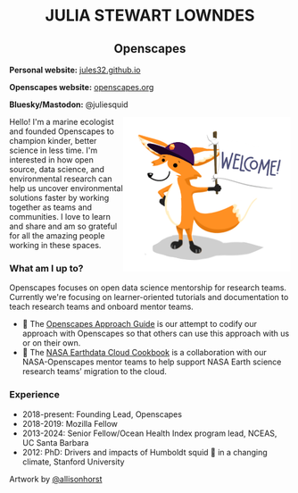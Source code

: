 
<h1 align="center"> JULIA STEWART LOWNDES </h1>

<h2 align="center"> Openscapes</h2>

  
**Personal website:** [jules32.github.io](https://jules32.github.io)

**Openscapes website:** [openscapes.org](https://openscapes.org)

**Bluesky/Mastodon:** @juliesquid

<img align="right" src="https://github.com/jules32/jules32/blob/main/openscapes-welcome-fox.png" width="300">  

Hello! I'm a marine ecologist and founded Openscapes to champion kinder, better science in less time. I'm interested in how open source, data science, and environmental research can help us uncover environmental solutions faster by working together as teams and communities. I love to learn and share and am so grateful for all the amazing people working in these spaces.


### What am I up to? 

Openscapes focuses on open data science mentorship for research teams. Currently we're focusing on learner-oriented tutorials and documentation to teach research teams and onboard mentor teams. 

- 🌄 The [Openscapes Approach Guide](https://openscapes.github.io/approach-guide) is our attempt to codify our approach with Openscapes so that others can use this approach with us or on their own. 
- 🚀 The [NASA Earthdata Cloud Cookbook](https://nasa-openscapes.github.io/earthdata-cloud-cookbook) is a collaboration with our NASA-Openscapes mentor teams to help support NASA Earth science research teams’ migration to the cloud.

### Experience

- 2018-present: Founding Lead, Openscapes 
- 2018-2019: Mozilla Fellow
- 2013-2024: Senior Fellow/Ocean Health Index program lead, NCEAS, UC Santa Barbara
- 2012: PhD: Drivers and impacts of Humboldt squid 🦑 in a changing climate, Stanford University

Artwork by [@allisonhorst](https://github.com/allisonhorst)
